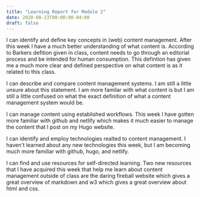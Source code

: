 ```yaml
---
title: "Learning Report for Module 2"
date: 2020-08-23T00:00:00-04:00
draft: false
---
```


I can identify and define key concepts in (web) content management.
After this week I have a much better understanding of what content is. According to Barkers defition given in class, content needs to go through an editorial process and be intended for human consumption. This defintion has given me a much more clear and defined perspective on what content is as it related to this class.

I can describe and compare content management systems.
I am still a little unsure about this statement. I am more familar with what content is but I am still a little confused on what the exact definition of what a content management system would be.

I can manage content using established workflows.
This week I have gotten more familiar with github and netlify which makes it much easier to manage the content that I post on my Hugo website.


I can identify and employ technologies realted to content management.
I haven't learned about any new technologies this week, but I am becoming much more familiar with github, hugo, and netlify.


I can find and use resources for self-directed learning.
Two new resources that I have acquired this week that help me learn about content management outside of class are the daring fireball website which gives a great overview of markdown and w3 which gives a great overview about html and css.
